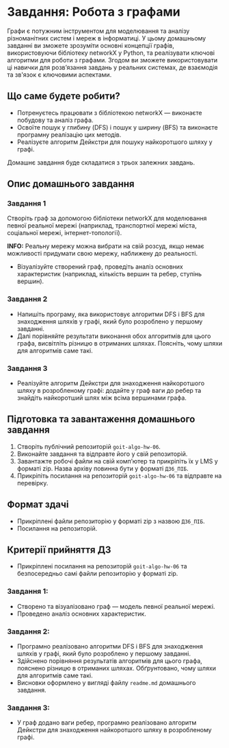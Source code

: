 # Завдання: Робота з графами

Графи є потужним інструментом для моделювання та аналізу різноманітних систем і мереж в інформатиці. У цьому домашньому завданні ви зможете зрозуміти основні концепції графів, використовуючи бібліотеку networkX у Python, та реалізувати ключові алгоритми для роботи з графами. Згодом ви зможете використовувати ці навички для розв’язання завдань у реальних системах, де взаємодія та зв'язок є ключовими аспектами.

## Що саме будете робити?

- Потренуєтесь працювати з бібліотекою networkX — виконаєте побудову та аналіз графа.
- Освоїте пошук у глибину (DFS) і пошук у ширину (BFS) та виконаєте програмну реалізацію цих методів.
- Реалізуєте алгоритм Дейкстри для пошуку найкоротшого шляху у графі.

Домашнє завдання буде складатися з трьох залежних завдань.

## Опис домашнього завдання

### Завдання 1

Створіть граф за допомогою бібліотеки networkX для моделювання певної реальної мережі (наприклад, транспортної мережі міста, соціальної мережі, інтернет-топології).

**INFO:** Реальну мережу можна вибрати на свій розсуд, якщо немає можливості придумати свою мережу, наближену до реальності.

- Візуалізуйте створений граф, проведіть аналіз основних характеристик (наприклад, кількість вершин та ребер, ступінь вершин).

### Завдання 2

- Напишіть програму, яка використовує алгоритми DFS і BFS для знаходження шляхів у графі, який було розроблено у першому завданні.
- Далі порівняйте результати виконання обох алгоритмів для цього графа, висвітліть різницю в отриманих шляхах. Поясніть, чому шляхи для алгоритмів саме такі.

### Завдання 3

- Реалізуйте алгоритм Дейкстри для знаходження найкоротшого шляху в розробленому графі: додайте у граф ваги до ребер та знайдіть найкоротший шлях між всіма вершинами графа.

## Підготовка та завантаження домашнього завдання

1. Створіть публічний репозиторій `goit-algo-hw-06`.
2. Виконайте завдання та відправте його у свій репозиторій.
3. Завантажте робочі файли на свій комп’ютер та прикріпіть їх у LMS у форматі zip. Назва архіву повинна бути у форматі `ДЗ6_ПІБ`.
4. Прикріпіть посилання на репозиторій `goit-algo-hw-06` та відправте на перевірку.

## Формат здачі

- Прикріплені файли репозиторію у форматі zip з назвою `ДЗ6_ПІБ`.
- Посилання на репозиторій.

## Критерії прийняття ДЗ

- Прикріплені посилання на репозиторій `goit-algo-hw-06` та безпосередньо самі файли репозиторію у форматі zip.

### Завдання 1:

- Створено та візуалізовано граф — модель певної реальної мережі.
- Проведено аналіз основних характеристик.

### Завдання 2:

- Програмно реалізовано алгоритми DFS і BFS для знаходження шляхів у графі, який було розроблено у першому завданні.
- Здійснено порівняння результатів алгоритмів для цього графа, пояснено різницю в отриманих шляхах. Обґрунтовано, чому шляхи для алгоритмів саме такі.
- Висновки оформлено у вигляді файлу `readme.md` домашнього завдання.

### Завдання 3:

- У граф додано ваги ребер, програмно реалізовано алгоритм Дейкстри для знаходження найкоротшого шляху в розробленому графі.
